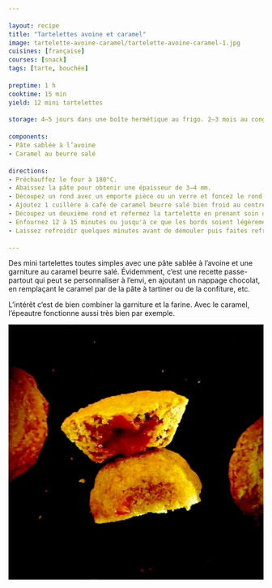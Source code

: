 ```yaml
---

layout: recipe
title: "Tartelettes avoine et caramel"
image: tartelette-avoine-caramel/tartelette-avoine-caramel-1.jpg
cuisines: [française]
courses: [snack]
tags: [tarte, bouchée]

preptime: 1 h
cooktime: 15 min
yield: 12 mini tartelettes

storage: 4–5 jours dans une boîte hermétique au frigo. 2–3 mois au congélateur.

components:
- Pâte sablée à l’avoine
- Caramel au beurre salé

directions:
- Préchauffez le four à 180°C.
- Abaissez la pâte pour obtenir une épaisseur de 3–4 mm. 
- Découpez un rond avec un emporte pièce ou un verre et foncez le rond dans l’empreinte du moule à mini tartelettes.
- Ajoutez 1 cuillère à café de caramel beurre salé bien froid au centre de la tartelette.
- Découpez un deuxième rond et refermez la tartelette en prenant soin de bien coller les bords afin que le caramel ne puisse pas s'échapper lors de la cuisson. 
- Enfournez 12 à 15 minutes ou jusqu'à ce que les bords soient légèrement dorés et le dessus tout juste solide.
- Laissez refroidir quelques minutes avant de démouler puis faites refroidir à l'envers sur une grille. 

---
```


Des mini tartelettes toutes simples avec une pâte sablée à l’avoine et une garniture au caramel beurre salé. Évidemment, c’est une recette passe-partout qui peut se personnaliser à l’envi, en ajoutant un nappage chocolat, en remplaçant le caramel par de la pâte à tartiner ou de la confiture, etc.

L’intérêt c‘est de bien combiner la garniture et la farine. Avec le caramel, l’épeautre fonctionne aussi très bien par exemple.

![La surprise de la tartelette, c’est le fourrage au caramel beurre salé bien dégoulinant et intense en goût](../images/tartelette-avoine-caramel/tartelette-avoine-caramel-2.jpg)